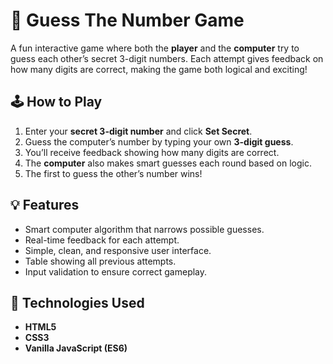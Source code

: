 # 🎯 Guess The Number Game  

A fun interactive game where both the **player** and the **computer** try to guess each other’s secret 3-digit numbers. Each attempt gives feedback on how many digits are correct, making the game both logical and exciting!

## 🕹️ How to Play  
1. Enter your **secret 3-digit number** and click **Set Secret**.  
2. Guess the computer’s number by typing your own **3-digit guess**.  
3. You’ll receive feedback showing how many digits are correct.  
4. The **computer** also makes smart guesses each round based on logic.  
5. The first to guess the other’s number wins!

## 💡 Features  
- Smart computer algorithm that narrows possible guesses.  
- Real-time feedback for each attempt.  
- Simple, clean, and responsive user interface.  
- Table showing all previous attempts.  
- Input validation to ensure correct gameplay.

## 🧠 Technologies Used  
- **HTML5**  
- **CSS3**  
- **Vanilla JavaScript (ES6)**  
